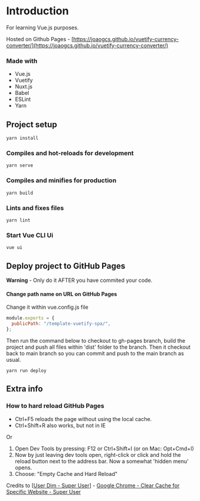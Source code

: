 # Introduction

For learning Vue.js purposes.

Hosted on Github Pages - [https://joaogcs.github.io/vuetify-currency-converter/](https://joaogcs.github.io/vuetify-currency-converter/)

### Made with

* Vue.js
* Vuetify
* Nuxt.js
* Babel
* ESLint
* Yarn

## Project setup

```
yarn install
```

### Compiles and hot-reloads for development

```
yarn serve
```

### Compiles and minifies for production

```
yarn build
```

### Lints and fixes files

```
yarn lint
```

### Start Vue CLI Ui

```
vue ui
```

## Deploy project to GitHub Pages

**Warning** - Only do it AFTER you have commited your code.

#### Change path name on URL on GitHub Pages

Change it within vue.config.js file

```javascript
module.exports = {
  publicPath: "/template-vuetify-spa/",
};
```

Then run the command below to checkout to gh-pages branch, build the project and push all files within 'dist' folder to the branch. Then it checkout back to main branch so you can commit and push to the main branch as usual.

```
yarn run deploy
```

## Extra info

### How to hard reload GitHub Pages

* Ctrl+F5 reloads the page without using the local cache.
* Ctrl+Shift+R also works, but not in IE

Or

1. Open Dev Tools by pressing: F12 or Ctrl+Shift+I (or on Mac: Opt+Cmd+I)
2. Now by just leaving dev tools open, right-click or click and hold the reload button next to the address bar. Now a somewhat 'hidden menu' opens.
3. Choose: "Empty Cache and Hard Reload"

Credits to [[User Dim - Super User](https://superuser.com/users/112558/dim)] - [Google Chrome - Clear Cache for Specific Website - Super User](https://superuser.com/questions/721692/google-chrome-clear-cache-for-specific-website)
